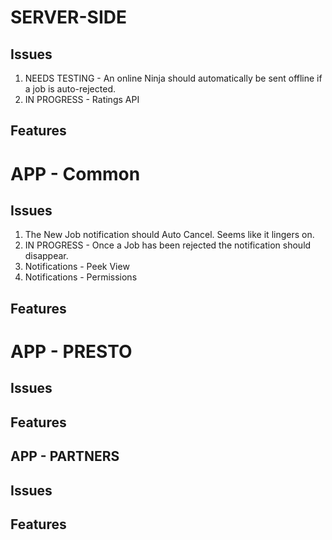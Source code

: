# SERVER-SIDE
## Issues
1. NEEDS TESTING - An online Ninja should automatically be sent offline if a job is auto-rejected.
2. IN PROGRESS - Ratings API
## Features

# APP - Common
## Issues
1. The New Job notification should Auto Cancel. Seems like it lingers on.
2. IN PROGRESS - Once a Job has been rejected the notification should disappear.
3. Notifications - Peek View
4. Notifications - Permissions
## Features

# APP - PRESTO
## Issues
## Features

## APP - PARTNERS
## Issues
## Features
